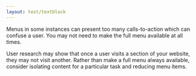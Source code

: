 ```yaml
---
layout: text/textblock
---
```


Menus in some instances can present too many calls-to-action which can confuse a user. You may not need to make the full menu available at all times. 

User research may show that once a user visits a section of your website, they may not visit another. Rather than make a full menu always available, consider isolating content for a particular task and reducing menu items.
